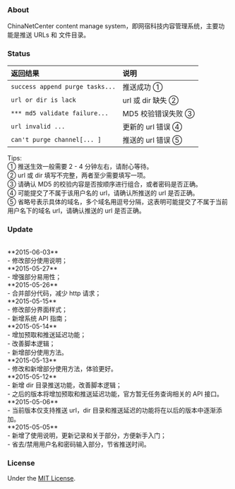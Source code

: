 ### About

ChinaNetCenter content manage system，即网宿科技内容管理系统，主要功能是推送 URLs 和 文件目录。

### Status

| 返回结果 | 说明 |
| :---------------- | :---------- |
| `success append purge tasks...` | 推送成功 ① |
| `url or dir is lack` | url 或 dir 缺失 ② |
| `*** md5 validate failure...` | MD5 校验错误失败 ③ |
| `url invalid ...` | 更新的 url 错误 ④ |
| `can't purge channel[... ]` | 推送的 url 错误 ⑤ |

Tips:<br>
① 推送生效一般需要 2 - 4 分钟左右，请耐心等待。<br>
② url 或 dir 填写不完整，两者至少需要填写一项。<br>
③ 请确认 MD5 的校验内容是否按顺序进行组合，或者密码是否正确。<br>
④ 可能提交了不属于该用户名的 url，请确认所推送的 url 是否正确。<br>
⑤ 省略号表示具体的域名，多个域名用逗号分隔，这表明可能提交了不属于当前用户名下的域名 url，请确认推送的 url 是否正确。

### Update

<br>
**2015-06-03**<br>
- 修改部分使用说明；<br>
**2015-05-27**<br>
- 增强部分易用性；<br>
**2015-05-26**<br>
- 合并部分代码，减少 http 请求；<br>
**2015-05-15**<br>
- 修改部分界面样式；<br>
- 新增系统 API 指南；<br>
**2015-05-14**<br>
- 增加预取和推送延迟功能；<br>
- 改善脚本逻辑；<br>
- 新增部分使用方法。<br>
**2015-05-13**<br>
- 修改和新增部分使用方法，体验更好。<br>
**2015-05-12**<br>
- 新增 dir 目录推送功能，改善脚本逻辑；<br>
- 之后的版本将增加预取和推送延迟功能，官方暂无任务查询相关的 API 接口。<br>
**2015-05-06**<br>
- 当前版本仅支持推送 url，dir 目录和推送延迟的功能将在以后的版本中逐渐添加。<br>
**2015-05-05**<br>
- 新增了使用说明，更新记录和关于部分，方便新手入门；<br>
- 省去/禁用用户名和密码输入部分，节省推送时间。

### License

Under the [MIT License](http://opensource.org/licenses/mit-license.php).
